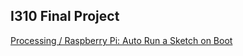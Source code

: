 ## I310 Final Project


[Processing / Raspberry Pi: Auto Run a Sketch on Boot](https://electricnoodlebox.wordpress.com/tutorials/processing-raspberry-pi-auto-run-a-sketch-on-boot/)